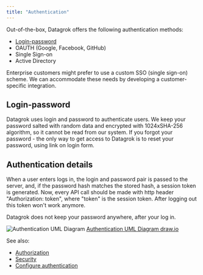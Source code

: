 ```yaml
---
title: "Authentication"
---
```


Out-of-the-box, Datagrok offers the following authentication methods:

* [Login-password](#login-password)
* OAUTH (Google, Facebook, GitHub)
* Single Sign-on
* Active Directory

Enterprise customers might prefer to use a custom SSO (single sign-on) scheme. We can accommodate these needs by
developing a customer-specific integration.

## Login-password

Datagrok uses login and password to authenticate users. We keep your password salted with random data and encrypted with
1024xSHA-256 algorithm, so it cannot be read from our system. If you forgot your password - the only way to get access
to Datagrok is to reset your password, using link on login form.

## Authentication details

When a user enters logs in, the login and password pair is passed to the server, and, if the password hash matches the stored
hash, a session token is generated. Now, every API call should be made with http header "Authorization: token",
where "token" is the session token. After logging out this token won't work anymore.

Datagrok does not keep your password anywhere, after your log in.

![Authentication UML Diagram](../uploads/features/login-signup.png "Authentication UML Diagram")
[Authentication UML Diagram draw.io](https://github.com/datagrok-ai/public/tree/master/help/uploads/features/login-signup.drawio)

See also:

* [Authorization](authorization.md)
* [Security](security.md)
* [Configure authentication](../develop/how-to/configure-auth.md)
